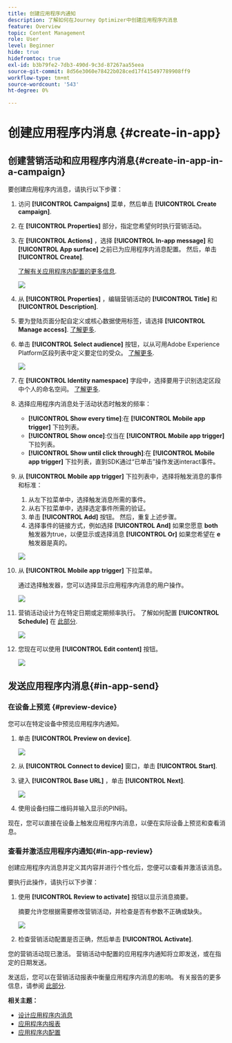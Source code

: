 ```yaml
---
title: 创建应用程序内通知
description: 了解如何在Journey Optimizer中创建应用程序内消息
feature: Overview
topic: Content Management
role: User
level: Beginner
hide: true
hidefromtoc: true
exl-id: b3b79fe2-7db3-490d-9c3d-87267aa55eea
source-git-commit: 8d56e3060e78422b028ced17f415497789908ff9
workflow-type: tm+mt
source-wordcount: '543'
ht-degree: 0%

---
```


# 创建应用程序内消息 {#create-in-app}

## 创建营销活动和应用程序内消息{#create-in-app-in-a-campaign}

要创建应用程序内消息，请执行以下步骤：

1. 访问 **[!UICONTROL Campaigns]** 菜单，然后单击 **[!UICONTROL Create campaign]**.

1. 在 **[!UICONTROL Properties]** 部分，指定您希望何时执行营销活动。

1. 在 **[!UICONTROL Actions]** ，选择 **[!UICONTROL In-app message]** 和 **[!UICONTROL App surface]** 之前已为应用程序内消息配置。 然后，单击 **[!UICONTROL Create]**.

   [了解有关应用程序内配置的更多信息](inapp-configuration.md).

   ![](assets/in_app_create_1.png)

1. 从 **[!UICONTROL Properties]** ，编辑营销活动的 **[!UICONTROL Title]** 和 **[!UICONTROL Description]**.

1. 要为登陆页面分配自定义或核心数据使用标签，请选择 **[!UICONTROL Manage access]**. [了解更多](../administration/object-based-access.md).

1. 单击 **[!UICONTROL Select audience]** 按钮，以从可用Adobe Experience Platform区段列表中定义要定位的受众。 [了解更多](../segment/about-segments.md).

   ![](assets/in_app_create_2.png)

1. 在 **[!UICONTROL Identity namespace]** 字段中，选择要用于识别选定区段中个人的命名空间。 [了解更多](../event/about-creating.md#select-the-namespace).

1. 选择应用程序内消息处于活动状态时触发的频率：

   * **[!UICONTROL Show every time]**:在 **[!UICONTROL Mobile app trigger]** 下拉列表。
   * **[!UICONTROL Show once]**:仅当在 **[!UICONTROL Mobile app trigger]** 下拉列表。
   * **[!UICONTROL Show until click through]**:在 **[!UICONTROL Mobile app trigger]** 下拉列表，直到SDK通过“已单击”操作发送interact事件。

1. 从 **[!UICONTROL Mobile app trigger]** 下拉列表中，选择将触发消息的事件和标准：

   1. 从左下拉菜单中，选择触发消息所需的事件。
   1. 从右下拉菜单中，选择选定事件所需的验证。
   1. 单击 **[!UICONTROL Add]** 按钮。 然后，重复上述步骤。
   1. 选择事件的链接方式，例如选择 **[!UICONTROL And]** 如果您愿意 **both** 触发器为true，以便显示或选择消息 **[!UICONTROL Or]** 如果您希望在 **e** 触发器是真的。

   ![](assets/in_app_create_3.png)

1. 从 **[!UICONTROL Mobile app trigger]**
下拉菜单。

   通过选择触发器，您可以选择显示应用程序内消息的用户操作。

   ![](assets/in_app_create_3.png)

1. 营销活动设计为在特定日期或定期频率执行。 了解如何配置 **[!UICONTROL Schedule]** 在 [此部分](../campaigns/create-campaign.md#schedule).

   ![](assets/in-app-schedule.png)

1. 您现在可以使用 **[!UICONTROL Edit content]** 按钮。

   ![](assets/in_app_create_4.png)

## 发送应用程序内消息{#in-app-send}

### 在设备上预览 {#preview-device}

您可以在特定设备中预览应用程序内通知。

1. 单击 **[!UICONTROL Preview on device]**.

   ![](assets/in_app_create_6.png)

1. 从 **[!UICONTROL Connect to device]** 窗口，单击 **[!UICONTROL Start]**.

1. 键入 **[!UICONTROL Base URL]** ，单击 **[!UICONTROL Next]**.

   ![](assets/in_app_create_7.png)

1. 使用设备扫描二维码并输入显示的PIN码。

现在，您可以直接在设备上触发应用程序内消息，以便在实际设备上预览和查看消息。

### 查看并激活应用程序内通知{#in-app-review}

创建应用程序内消息并定义其内容并进行个性化后，您便可以查看并激活该消息。

要执行此操作，请执行以下步骤：

1. 使用 **[!UICONTROL Review to activate]** 按钮以显示消息摘要。

   摘要允许您根据需要修改营销活动，并检查是否有参数不正确或缺失。

   ![](assets/in_app_create_5.png)

1. 检查营销活动配置是否正确，然后单击 **[!UICONTROL Activate]**.

您的营销活动现已激活。 营销活动中配置的应用程序内通知将立即发送，或在指定的日期发送。

发送后，您可以在营销活动报表中衡量应用程序内消息的影响。 有关报告的更多信息，请参阅 [此部分](inapp-report.md).

**相关主题：**

* [设计应用程序内消息](design-in-app.md)
* [应用程序内报表](inapp-report.md)
* [应用程序内配置](inapp-configuration.md)
